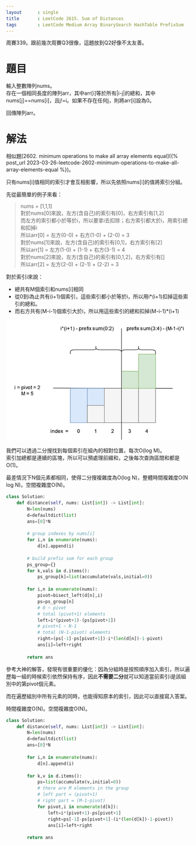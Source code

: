 ```yaml
--- 
layout      : single
title       : LeetCode 2615. Sum of Distances
tags        : LeetCode Medium Array BinarySearch HashTable PrefixSum
---
```

周賽339。跟前幾次周賽Q3很像，這題放到Q2好像不太友善。  

# 題目
輸入整數陣列nums。  
存在一個相同長度的陣列arr，其中arr[i]等於所有|i-j|的總和，其中nums[j]==nums[i]，且j!=i。如果不存在任何j，則將arr[i]設為0。  

回傳陣列arr。  

# 解法
相似題[2602. minimum operations to make all array elements equal]({% post_url 2023-03-26-leetcode-2602-minimum-operations-to-make-all-array-elements-equal %})。  

只有nums[i]值相同的索引才會互相影響，所以先依照nums[i]的值將索引分組。  

先從最簡單的例子來看：  
> nums = [1,1,1]  
> 對於nums[0]來說，左方(含自己)的索引有[0]，右方索引有[1,2]  
> 而左方的索引都小於等於i，所以要拿i去扣除；右方索引都大於i，用索引總和扣掉i  
> 所以arr[0] = 左方(0-0) + 右方(1-0) + (2-0) = 3  
> 對於nums[1]來說，左方(含自己)的索引有[0,1]，右方索引有[2]  
> 所以arr[1] = 左方(1-0) + (1-1) + 右方(3-1) = 4  
> 對於nums[2]來說，左方(含自己)的索引有[0,1,2]，右方索引有[]  
> 所以arr[2] = 左方(2-0) + (2-1) + (2-2) = 3  

對於索引i來說：  
- 總共有M個索引和nums[i]相同  
- 從0到i為止共有(i+1)個索引，這些索引都小於等於i，所以用i\*(i+1)扣掉這些索引的總和。  
- 而右方共有(M-i-1)個索引大於i，所以用這些索引的總和扣掉(M-i-1)\*(i+1)  

![示意圖](/assets/img/2615.jpg)

我們可以透過二分搜找到每個索引在組內的相對位置，每次O(log M)。  
索引加總都是連續的區塊，所以可以預處理前綴和，之後每次查詢區間和都是O(1)。  

最差情況下N個元素都相同，使得二分搜複雜度為O(log N)，整體時間複雜度O(N log N)。空間複雜度O(N)。  

```python
class Solution:
    def distance(self, nums: List[int]) -> List[int]:
        N=len(nums)
        d=defaultdict(list)
        ans=[0]*N
        
        # group indexes by nums[i]
        for i,n in enumerate(nums):
            d[n].append(i)
            
        # build prefix sum for each group
        ps_group={}
        for k,vals in d.items():
            ps_group[k]=list(accumulate(vals,initial=0))
                
        for i,n in enumerate(nums):
            pivot=bisect_left(d[n],i)
            ps=ps_group[n]
            # 0 ~ pivot
            # total (pivot+1) elements
            left=i*(pivot+1)-(ps[pivot+1])
            # pivot+1 ~ N-1
            # total (N-1-pivot) elements
            right=(ps[-1]-ps[pivot+1])-i*(len(d[n])-1-pivot)
            ans[i]=left+right
        
        return ans
```

參考大神的解答，發現有很重要的優化：因為分組時是按照順序加入索引，所以遍歷每一組的時候索引依然保持有序，因此**不需要二分**就可以知道當前索引i是該組別中的第pivot個元素。  

而在遍歷組別中所有元素的同時，也能得知原本的索引，因此可以直接寫入答案。  

時間複雜度O(N)。空間複雜度O(N)。  

```python
class Solution:
    def distance(self, nums: List[int]) -> List[int]:
        N=len(nums)
        d=defaultdict(list)
        ans=[0]*N
        
        for i,n in enumerate(nums):
            d[n].append(i)
            
        for k,v in d.items():
            ps=list(accumulate(v,initial=0))
            # there are M elements in the group
            # left part = (pivot+1)
            # right part = (M-1-pivot)
            for pivot,i in enumerate(d[k]):
                left=i*(pivot+1)-ps[pivot+1]
                right=ps[-1]-ps[pivot+1]-(i*(len(d[k])-1-pivot))
                ans[i]=left+right
        
        return ans
```